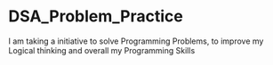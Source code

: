 # DSA_Problem_Practice
I am taking a initiative to solve Programming Problems, to improve my Logical thinking and overall my Programming Skills
